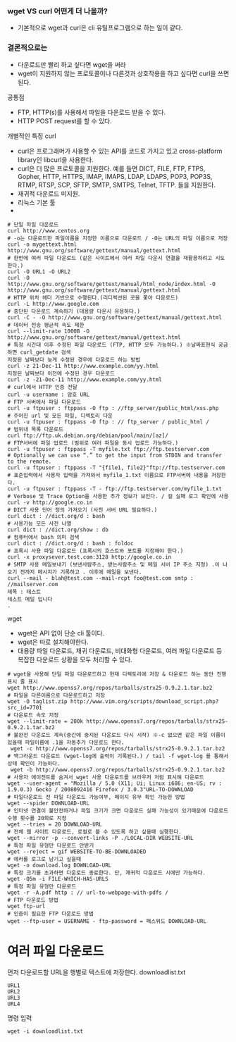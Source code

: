 ### wget VS curl 어떤게 더 나을까?
- 기본적으로 wget과 curl은 cli 유틸프로그램으로 하는 일이 같다.

### 결론적으로는
- 다운로드만 빨리 하고 싶다면 wget을 써라
- wget이 지원하지 않는 프로토콜이나 다른것과 상호작용을 하고 싶다면 curl을 쓰면 된다.


공통점
- FTP, HTTP(s)를 사용해서 파일을 다운로드 받을 수 있다.
- HTTP POST request를 할 수 있다.


개별적인 특징
curl
- curl은 프로그래머가 사용할 수 있는 API를 코드로 가지고 있고 cross-platform library인 libcurl을 사용한다.
- curl은 더 많은 프로토콜을 지원한다. 예를 들면 DICT, FILE, FTP, FTPS, Gopher, HTTP, HTTPS, IMAP, IMAPS, LDAP, LDAPS, POP3, POP3S, RTMP, RTSP, SCP, SFTP, SMTP, SMTPS, Telnet, TFTP. 들을 지원한다.
- 재귀적 다운로드 미지원.
- 리눅스 기본 툴
- 
```
# 단일 파일 다운로드
curl http://www.centos.org
# -o는 다운로드한 파일이름을 지정한 이름으로 다운로드 / -O는 URL의 파일 이름으로 저장
curl -o mygettext.html http://www.gnu.org/software/gettext/manual/gettext.html
# 한번에 여러 파일 다운로드 (같은 사이트에서 여러 파일 다운시 연결을 재활용하려고 시도한다.)
curl -O URL1 -O URL2
curl -O http://www.gnu.org/software/gettext/manual/html_node/index.html -O http://www.gnu.org/software/gettext/manual/gettext.html
# HTTP 위치 헤더 기반으로 수행된다.(리디렉션된 곳을 쫓아 다운로드)
curl -L http://www.google.com
# 중단된 다운로드 계속하기 (대용량 다운시 유용하다.)
curl -C - -O http://www.gnu.org/software/gettext/manual/gettext.html
# 데이터 전송 평균적 속도 제한
curl --limit-rate 1000B -O http://www.gnu.org/software/gettext/manual/gettext.html
# 특정 시간대 이후 수정된 파일 다운로드 (FTP, HTTP 모두 가능하다.) ※날짜표현식 궁금하면 curl_getdate 검색
지정된 날짜보다 늦게 수정된 경우에 다운로드 하는 방법
curl -z 21-Dec-11 http://www.example.com/yy.html
지정된 날짜보다 이전에 수정된 경우 다운로드
curl -z -21-Dec-11 http://www.example.com/yy.html
# curl에서 HTTP 인증 전달
curl -u username : 암호 URL
# FTP 서버에서 파일 다운로드
curl -u ftpuser : ftppass -O ftp : //ftp_server/public_html/xss.php
# 주어진 url 및 모든 파일, 디렉토리 다운
curl -u ftpuser : ftppass -O ftp : // ftp_server / public_html /
# 범위내 목록 다운로드
curl ftp://ftp.uk.debian.org/debian/pool/main/[az]/
# FTP서버에 파일 업로드 (범위로 여러 파일을 동시 업로드 가능하다.)
curl -u ftpuser : ftppass -T myfile.txt ftp://ftp.testserver.com
# Optionally we can use “.” to get the input from STDIN and transfer to the remote.
curl -u ftpuser : ftppass -T "{file1, file2}"ftp://ftp.testserver.com
# 표준입력에서 사용자 입력을 가져와서 myfile_1.txt 이름으로 FTP서버에 내용을 저장한다.
curl -u ftpuser : ftppass -T - ftp://ftp.testserver.com/myfile_1.txt
# Verbose 및 Trace Option을 사용한 추가 정보가 보인다. / 컬 실패 로그 확인에 사용
curl -v http://google.co.in
# DICT 사용 단어 정의 가져오기 (사전 서버 URL 필요하다.)
curl dict : //dict.org/d : bash
# 사용가능 모든 사전 나열
curl dict : //dict.org/show : db 
# 컴퓨터에서 bash 의미 검색
curl dict : //dict.org/d : bash : foldoc
# 프록시 사용 파일 다운로드 (프록시의 호스트와 포트를 지정해야 한다.)
curl -x proxysever.test.com:3128 http://google.co.in
# SMTP 사용 메일보내기 (보낸사람주소, 받는사람주소 및 메일 서버 IP 주소 지정) .이 나오기 전까지 메시지가 기록하고 . 이후에 메일을 보낸다.
curl --mail - blah@test.com --mail-rcpt foo@test.com smtp : //mailserver.com
제목 : 테스트
테스트 메일 입니다
.
```








wget
- wget은 API 없이 단순 cli 툴이다.
- wget은 따로 설치해야한다.
- 대용량 파일 다운로드, 재귀 다운로드, 비대화형 다운로드, 여러 파일 다운로드 등 복잡한 다운로드 상황을 모두 처리할 수 있다.

```
# wget을 사용해 단일 파일 다운로드하고 현재 디렉토리에 저장 & 다운로드 하는 동안 진행 표시 줄 표시
wget http://www.openss7.org/repos/tarballs/strx25-0.9.2.1.tar.bz2
# 파일을 다른이름으로 다운로드하고 저장
wget -O taglist.zip http://www.vim.org/scripts/download_script.php?src_id=7701
# 다운로드 속도 지정
wget --limit-rate = 200k http://www.openss7.org/repos/tarballs/strx25-0.9.2.1.tar.bz2
# 불완전 다운로드 계속(중간에 중지된 다운로드 다시 시작) ※-c 없으면 같은 파일 이름이 있을때 파일이름에 .1을 자동추가 다운로드 한다.
 wget -c http://www.openss7.org/repos/tarballs/strx25-0.9.2.1.tar.bz2
# 백그라운드 다운로드 (wget-log에 출력이 기록된다.) / tail -f wget-log 를 통해서 상태 확인이 가능하다.
 wget -b http://www.openss7.org/repos/tarballs/strx25-0.9.2.1.tar.bz2
# 사용자 에이전트를 숨겨서 wget 사용 다운로드를 브라우저 처럼 표시해 다운로드
wget --user-agent = "Mozilla / 5.0 (X11; Ui; Linux i686; en-US; rv : 1.9.0.3) Gecko / 2008092416 Firefox / 3.0.3"URL-TO-DOWNLOAD
# 파일다운로드 전 파일 다운로드 가능여부, 페이지 유무 확인 가능한 방법
wget --spider DOWNLOAD-URL
# 인터넷 연결이 불안전하거나 파일 크기가 크면 다운로드 실패 가능성이 있기때문에 다운로드 수행 횟수를 20회로 지정
wget --tries = 20 DOWNLOAD-URL
# 전체 웹 사이트 다운로드, 로컬로 볼 수 있도록 하고 싶을때 실행한다.
wget --mirror -p --convert-links -P ./LOCAL-DIR WEBSITE-URL
# 특정 파일 유형만 다운로드 안받기
wget --reject = gif WEBSITE-TO-BE-DOWNLOADED
# 에러를 로그로 남기고 싶을때
wget -o download.log DOWNLOAD-URL
# 특정 크기를 초과하면 다운로드 종료한다. 단, 재귀적 다운로드 시에만 가능하다.
wget -Q5m -i FILE-WHICH-HAS-URLS
# 특정 파일 유형만 다운로드
wget -r -A.pdf http : // url-to-webpage-with-pdfs /
# FTP 다운로드 방법
wget ftp-url
# 인증이 필요한 FTP 다운로드 방법
wget --ftp-user = USERNAME - ftp-password = 패스워드 DOWNLOAD-URL
```
# 여러 파일 다운로드
먼저 다운로드할 URL을 행별로 텍스트에 저장한다.
downloadlist.txt
```
URL1
URL2
URL3
URL4
```
명령 입력
```
wget -i downloadlist.txt
```


